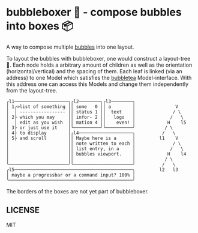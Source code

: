 # bubbleboxer 🥊 - compose bubbles into boxes 📦

A way to compose multiple [bubbles](https://github.com/charmbracelet/bubbles) into one layout.

To layout the bubbles with bubbleboxer, one would construct a layout-tree 🌲.
Each node holds a arbitrary amount of children as well as the orientation (horizontal/vertical) and the spacing of them.
Each leaf is linked (via an address) to one Model which satisfies the [bubbletea](https://github.com/charmbracelet/bubbletea) Model-interface.
With this address one can access this Models and change them independently from the layout-tree.

```
╭l1────────────────────╮╭l2────────╮╭l3────────╮
│ 1╭>list of something ││ some   0 ││ a        │               V
│  │ ----------------- ││ status 1 ││  text    │              / \
│ 2├ which you may     ││ infor- 2 ││   logo   │             /   \
│  │ edit as you wish  ││ mation 4 ││    even! │            H    l5
│ 3├ or just use it    │╰──────────╯╰──────────╯           / \
│ 4├ to display        │╭l4────────────────────╮          /   \
│ 5├ and scroll        ││ Maybe here is a      │         l1    V
│                      ││ note written to each │              / \
│                      ││ list entry, in a     │             /   \
│                      ││ bubbles viewport.    │            H    l4
│                      ││                      │           / \
╰──────────────────────╯╰──────────────────────╯          /   \
╭l5────────────────────────────────────────────╮         l2   l3
│ maybe a progressbar or a command input? 100% │
╰──────────────────────────────────────────────╯
```

The borders of the boxes are not yet part of bubbleboxer.

## LICENSE

MIT
